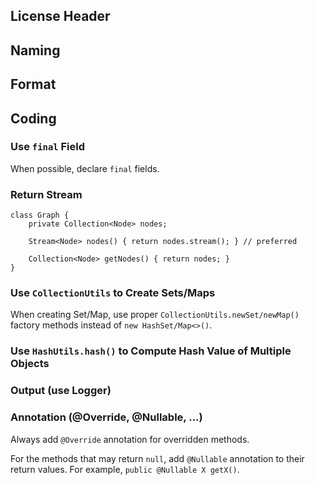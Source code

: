 ## License Header

## Naming

## Format

## Coding
### Use `final` Field
When possible, declare `final` fields.

### Return Stream
```
class Graph {
    private Collection<Node> nodes;

    Stream<Node> nodes() { return nodes.stream(); } // preferred

    Collection<Node> getNodes() { return nodes; }
}
```

### Use `CollectionUtils` to Create Sets/Maps
When creating Set/Map, use proper `CollectionUtils.newSet/newMap()` factory methods instead of `new HashSet/Map<>()`.

### Use `HashUtils.hash()` to Compute Hash Value of Multiple Objects


### Output (use Logger)


### Annotation (@Override, @Nullable, ...)
Always add `@Override` annotation for overridden methods.

For the methods that may return `null`, add `@Nullable` annotation to their return values. For example, `public @Nullable X getX()`.
